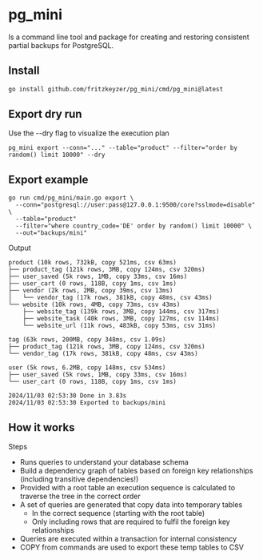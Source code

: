 # pg_mini
Is a command line tool and package for creating and restoring consistent partial backups for PostgreSQL.

## Install
```sh
go install github.com/fritzkeyzer/pg_mini/cmd/pg_mini@latest
```

## Export dry run
Use the --dry flag to visualize the execution plan
```shell
pg_mini export --conn="..." --table="product" --filter="order by random() limit 10000" --dry
```

## Export example
```shell
go run cmd/pg_mini/main.go export \
  --conn="postgresql://user:pass@127.0.0.1:9500/core?sslmode=disable" \
  --table="product" 
  --filter="where country_code='DE' order by random() limit 10000" \
  --out="backups/mini"
```
Output
```
product (10k rows, 732kB, copy 521ms, csv 63ms)
├── product_tag (121k rows, 3MB, copy 124ms, csv 320ms)
├── user_saved (5k rows, 1MB, copy 33ms, csv 16ms)
├── user_cart (0 rows, 118B, copy 1ms, csv 1ms)
├── vendor (2k rows, 2MB, copy 39ms, csv 13ms)
│   └── vendor_tag (17k rows, 381kB, copy 48ms, csv 43ms)
└── website (10k rows, 4MB, copy 73ms, csv 43ms)
    ├── website_tag (139k rows, 3MB, copy 144ms, csv 317ms)
    ├── website_task (40k rows, 3MB, copy 127ms, csv 114ms)
    └── website_url (11k rows, 483kB, copy 53ms, csv 31ms)

tag (63k rows, 200MB, copy 348ms, csv 1.09s)
├── product_tag (121k rows, 3MB, copy 124ms, csv 320ms)
└── vendor_tag (17k rows, 381kB, copy 48ms, csv 43ms)

user (5k rows, 6.2MB, copy 148ms, csv 534ms)
├── user_saved (5k rows, 1MB, copy 33ms, csv 16ms)
└── user_cart (0 rows, 118B, copy 1ms, csv 1ms)

2024/11/03 02:53:30 Done in 3.83s
2024/11/03 02:53:30 Exported to backups/mini
```

## How it works

Steps
- Runs queries to understand your database schema
- Build a dependency graph of tables based on foreign key relationships (including transitive dependencies!)
- Provided with a root table an execution sequence is calculated to traverse the tree in the correct order
- A set of queries are generated that copy data into temporary tables
  - In the correct sequence (starting with the root table)
  - Only including rows that are required to fulfil the foreign key relationships
- Queries are executed within a transaction for internal consistency
- COPY from commands are used to export these temp tables to CSV
